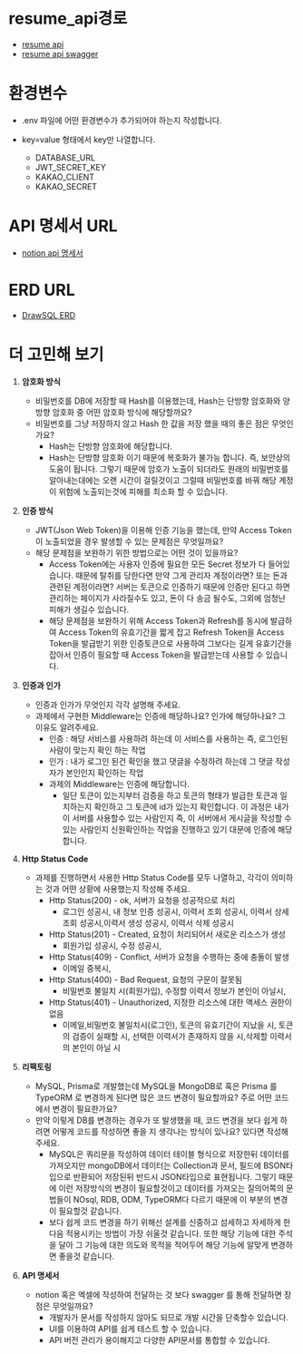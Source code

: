 # resume_api경로
 - <a href="http://54.180.121.240:3005/">resume api<a>
 - <a href="http://54.180.121.240:3005/swagger">resume api swagger<a>

# 환경변수
- .env 파일에 어떤 환경변수가 추가되어야 하는지 작성합니다.
- key=value 형태에서 key만 나열합니다.

  - DATABASE_URL
  - JWT_SECRET_KEY
  - KAKAO_CLIENT
  - KAKAO_SECRET

# API 명세서 URL
- <a href="https://startcoriny.notion.site/83fa1e395e614e16b1f447815fef9bbd?v=ae9d4836967244c18604505f1d7869b2&pvs=4"> notion api 명세서 </a>

# ERD URL
- <a href="https://drawsql.app/teams/-863/diagrams/resume-templet"> DrawSQL ERD </a>

# 더 고민해 보기
1. **암호화 방식**
    - 비밀번호를 DB에 저장할 때 Hash를 이용했는데, Hash는 단방향 암호화와 양방향 암호화 중 어떤 암호화 방식에 해당할까요?
    - 비밀번호를 그냥 저장하지 않고 Hash 한 값을 저장 했을 때의 좋은 점은 무엇인가요?
      - Hash는 단방향 암호화에 해당합니다.
      - Hash는 단방향 암호화 이기 때문에 복호화가 불가능 합니다. 즉, 보안상의 도움이 됩니다. 그렇기 때문에 암호가 노출이 되더라도 원래의 비밀번호를 알아내는대에는 오랜 시간이 걸릴것이고 그럴때 비밀번호를 바꿔 해당 계정이 위험에 노출되는것에 피해를 최소화 할 수 있습니다. 
        

2. **인증 방식**
    - JWT(Json Web Token)을 이용해 인증 기능을 했는데, 만약 Access Token이 노출되었을 경우 발생할 수 있는 문제점은 무엇일까요?
    - 해당 문제점을 보완하기 위한 방법으로는 어떤 것이 있을까요?
        - Access Token에는 사용자 인증에 필요한 모든 Secret 정보가 다 들어있습니다. 때문에 탈취를 당한다면 만약 그게 관리자 계정이라면? 또는 돈과 관련된 계정이라면? 서버는 토큰으로 인증하기 때문에 인증만 된다고 하면 관리하는 페이지가 사라질수도 있고, 돈이 다 송금 될수도, 그외에 엄청난 피해가 생길수 있습니다.
        - 해당 문제점을 보완하기 위해 Access Token과 Refresh를 동시에 발급하여 Access Token의 유효기간을 짧게 잡고 Refresh Token을 Access Token을 발급받기 위한 인증토큰으로 사용하여 그보다는 길게 유효기간을 잡아서 인증이 필요할 때 Access Token을 발급받는데 사용할 수 있습니다.

3. **인증과 인가**
    - 인증과 인가가 무엇인지 각각 설명해 주세요.
    - 과제에서 구현한 Middleware는 인증에 해당하나요? 인가에 해당하나요? 그 이유도 알려주세요.
      - 인증 : 해당 서비스를 사용하려 하는데 이 서비스를 사용하는 즉, 로그인된 사람이 맞는지 확인 하는 작업
      - 인가 : 내가 로그인 된건 확인을 했고 댓글을 수정하려 하는데 그 댓글 작성자가 본인인지 확인하는 작업
      - 과제의 Middleware는 인증에 해당합니다.
          - 일단 토큰이 있는지부터 검증을 하고 토큰의 형태가 발급한 토큰과 일치하는지 확인하고 그 토큰에 id가 있는지 확인합니다. 이 과정은 내가 이 서버를 사용할수 있는 사람인지 즉, 이 서버에서 게시글을 작성할 수 있는 사람인지 신원확인하는 작업을 진행하고 있기 대문에 인증에 해당합니다. 

4. **Http Status Code**
    - 과제를 진행하면서 사용한 Http Status Code를 모두 나열하고, 각각이 의미하는 것과 어떤 상황에 사용했는지 작성해 주세요.
      - Http Status(200) - ok, 서버가 요청을 성공적으로 처리
        - 로그인 성공시, 내 정보 인증 성공시, 이력서 조회 성공시, 이력서 상세조회 성공시,이력서 생성 성공시, 이력서 삭제 성공시
      - Http Status(201) - Created, 요청이 처리되어서 새로운 리소스가 생성
        - 회원가입 성공시, 수정 성공시, 
      - Http Status(409) - Conflict, 서버가 요청을 수행하는 중에 충돌이 발생
        - 이메일 중복시,
      - Http Status(400) - Bad Request, 요청의 구문이 잘못됨
          - 비밀번호 불일치 시(회원가입), 수정할 이력서 정보가 본인이 아닐시,
      - Http Status(401) - Unauthorized, 지정한 리소스에 대한 액세스 권한이 없음
        - 이메일,비밀번호 불일치시(로그인), 토큰의 유효기간이 지났을 시,  토큰의 검증이 실패할 시, 선택한 이력서가 존재하지 않을 시,삭제할 이력서의 본인이 아닐 시

5. **리팩토링**
    - MySQL, Prisma로 개발했는데 MySQL을 MongoDB로 혹은 Prisma 를 TypeORM 로 변경하게 된다면 많은 코드 변경이 필요할까요? 주로 어떤 코드에서 변경이 필요한가요?
	- 만약 이렇게 DB를 변경하는 경우가 또 발생했을 때, 코드 변경을 보다 쉽게 하려면 어떻게 코드를 작성하면 좋을 지 생각나는 방식이 있나요? 있다면 작성해 주세요.
      - MySQL은 쿼리문을 작성하여 데이터 테이블 형식으로 저장한뒤 데이터를 가져오지만 mongoDB에서 데이터는 Collection과 문서, 필드에 BSON타입으로 반환되어 저장된뒤 반드시 JSON타입으로 표현됩니다.
         그렇기 때문에 이런 저장방식의 변경이 필요할것이고 데이터를 가져오는 질의어쪽의 문법들이 NOsql, RDB, ODM, TypeORM다 다르기 때문에 이 부분의 변경이 필요할것 같습니다.
      - 보다 쉽게 코드 변경을 하기 위해선 설계를 신중하고 섬세하고 자세하게 한다음 적용시키는 방법이 가장 쉬울것 같습니다. 또한 해당 기능에 대한 주석을 달아 그 기능에 대한 의도와 목적을 적어두어 해당 기능에 알맞게 변경하면 좋을것 같습니다.

6. **API 명세서**
    - notion 혹은 엑셀에 작성하여 전달하는 것 보다 swagger 를 통해 전달하면 장점은 무엇일까요?
      - 개발자가 문서를 작성하지 않아도 되므로 개발 시간을 단축할수 있습니다.
      - UI를 이용하여 API를 쉽게 테스트 할 수 있습니다.
      - API 버전 관리가 용이해지고 다양한 API문서를 통합할 수 있습니다.
